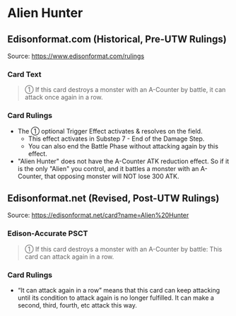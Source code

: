 # Alien Hunter

## Edisonformat.com (Historical, Pre-UTW Rulings)

Source: https://www.edisonformat.com/rulings

### Card Text

> ① If this card destroys a monster with an A-Counter by battle, it can attack once again in a row.

### Card Rulings

*   The ① optional Trigger Effect activates & resolves on the field.
    *   This effect activates in Substep 7 - End of the Damage Step.
    *   You can also end the Battle Phase without attacking again by this effect.
*   "Alien Hunter" does not have the A-Counter ATK reduction effect. So if it is the only "Alien" you control, and it battles a monster with an A-Counter, that opposing monster will NOT lose 300 ATK.

## Edisonformat.net (Revised, Post-UTW Rulings)

Source: https://edisonformat.net/card?name=Alien%20Hunter

### Edison-Accurate PSCT

> ① If this card destroys a monster with an A-Counter by battle: This card can attack again in a row.

### Card Rulings

*   “It can attack again in a row” means that this card can keep attacking until its condition to attack again is no longer fulfilled. It can make a second, third, fourth, etc attack this way.
            